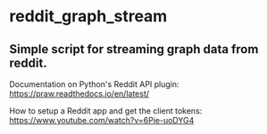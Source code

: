 # reddit_graph_stream

## Simple script for streaming graph data from reddit.

Documentation on Python's Reddit API plugin: https://praw.readthedocs.io/en/latest/

How to setup a Reddit app and get the client tokens: https://www.youtube.com/watch?v=6Pie-uoDYG4

